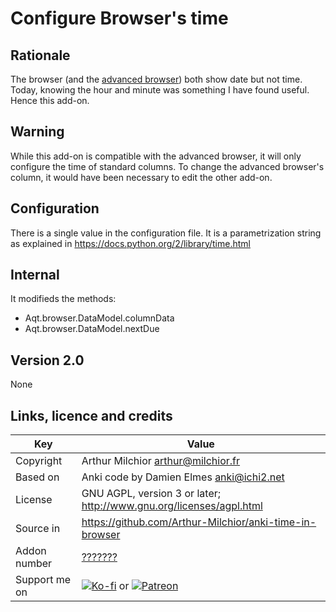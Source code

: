 # Configure Browser's time
## Rationale
The browser (and the [advanced browser](https://ankiweb.net/shared/info/874215009)) both show date but not time. Today, knowing the hour and minute was something I have found useful. Hence this add-on.


## Warning
While this add-on is compatible with the advanced browser, it will only configure the time of standard columns. To change the advanced browser's column, it would have been necessary to edit the other add-on.

## Configuration
There is a single value in the configuration file. It is a parametrization string as explained in https://docs.python.org/2/library/time.html
## Internal
It modifieds the methods:
* Aqt.browser.DataModel.columnData
* Aqt.browser.DataModel.nextDue

## Version 2.0
None

## Links, licence and credits

Key         |Value
------------|-------------------------------------------------------------------
Copyright   | Arthur Milchior <arthur@milchior.fr>
Based on    | Anki code by Damien Elmes <anki@ichi2.net>
License     | GNU AGPL, version 3 or later; http://www.gnu.org/licenses/agpl.html
Source in   | https://github.com/Arthur-Milchior/anki-time-in-browser
Addon number| [???????](https://ankiweb.net/shared/info/???????)
Support me on| [![Ko-fi](https://ko-fi.com/img/Kofi_Logo_Blue.svg)](Ko-fi.com/arthurmilchior) or [![Patreon](http://www.milchior.fr/patreon.png)](https://www.patreon.com/bePatron?u=146206)
